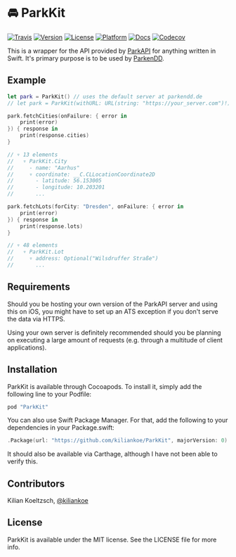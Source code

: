 # 🚘 ParkKit

[![Travis](https://img.shields.io/travis/kiliankoe/ParkKit.svg?style=flat-square)](https://travis-ci.org/kiliankoe/ParkKit)
[![Version](https://img.shields.io/cocoapods/v/ParkKit.svg?style=flat-square)](http://cocoapods.org/pods/ParkKit)
[![License](https://img.shields.io/cocoapods/l/ParkKit.svg?style=flat-square)](http://cocoapods.org/pods/ParkKit)
[![Platform](https://img.shields.io/cocoapods/p/ParkKit.svg?style=flat-square)](http://cocoapods.org/pods/ParkKit)
[![Docs](https://img.shields.io/cocoapods/metrics/doc-percent/ParkKit.svg?style=flat-square)](http://cocoadocs.org/docsets/ParkKit)
[![Codecov](https://img.shields.io/codecov/c/github/kiliankoe/ParkKit.svg?style=flat-square)](https://codecov.io/gh/kiliankoe/ParkKit)

This is a wrapper for the API provided by [ParkAPI](https://github.com/offenesdresden/ParkAPI) for anything written in Swift. It's primary purpose is to be used by [ParkenDD](https://github.com/kiliankoe/ParkenDD).

## Example

```swift
let park = ParkKit() // uses the default server at parkendd.de
// let park = ParkKit(withURL: URL(string: "https://your_server.com")!) // uses your server
```

```swift
park.fetchCities(onFailure: { error in
	print(error)
}) { response in
	print(response.cities)
}

// ▿ 13 elements
//   ▿ ParkKit.City
//     - name: "Aarhus"
//     ▿ coordinate: __C.CLLocationCoordinate2D
//       - latitude: 56.153005
//       - longitude: 10.203201
//       ...
```

```swift
park.fetchLots(forCity: "Dresden", onFailure: { error in
	print(error)
}) { response in
	print(response.lots)
}

// ▿ 48 elements
//   ▿ ParkKit.Lot
//     ▿ address: Optional("Wilsdruffer Straße")
//       ...
```

## Requirements

Should you be hosting your own version of the ParkAPI server and using this on iOS, you might have to set up an ATS exception if you don't serve the data via HTTPS.

Using your own server is definitely recommended should you be planning on executing a large amount of requests (e.g. through a multitude of client applications). 

## Installation

ParkKit is available through Cocoapods. To install it, simply add the following line to your Podfile:

```ruby
pod "ParkKit"
```

You can also use Swift Package Manager. For that, add the following to your dependencies in your Package.swift:

```swift
.Package(url: "https://github.com/kiliankoe/ParkKit", majorVersion: 0)
```

It should also be available via Carthage, although I have not been able to verify this.

## Contributors

Kilian Koeltzsch, [@kiliankoe](https://github.com/kiliankoe)

## License

ParkKit is available under the MIT license. See the LICENSE file for more info.
